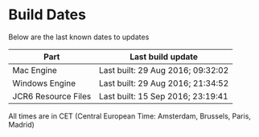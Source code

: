 # Build Dates

Below are the last known dates to updates

Part | Last build update
-----|-----
Mac Engine | Last built: 29 Aug 2016; 09:32:02
Windows Engine | Last built: 29 Aug 2016; 21:34:52
JCR6 Resource Files | Last built: 15 Sep 2016; 23:19:41
All times are in CET (Central European Time: Amsterdam, Brussels, Paris, Madrid)



